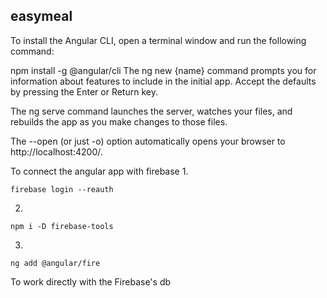 ## easymeal

To install the Angular CLI, open a terminal window and run the following command:

npm install -g @angular/cli
The ng new {name} command prompts you for information about features to include in the initial app. Accept the defaults by pressing the Enter or Return key.

The ng serve command launches the server, watches your files, and rebuilds the app as you make changes to those files.

The --open (or just -o) option automatically opens your browser to http://localhost:4200/.

To connect the angular app with firebase 
1.

    ​firebase login --reauth 
2.

    ​npm i -D firebase-tools 
3.

    ng add @angular/fire

To work directly with the Firebase's db